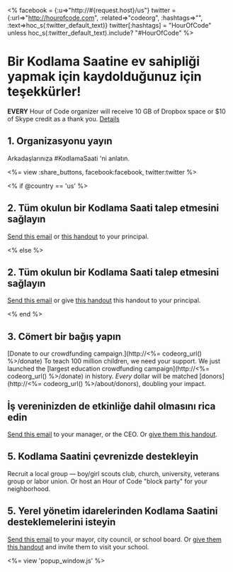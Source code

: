 <% facebook = {:u=>"http://#{request.host}/us"}
                      twitter = {:url=>"http://hourofcode.com", :related=>"codeorg", :hashtags=>"", :text=>hoc_s(:twitter_default_text)}
                      twitter[:hashtags] = "HourOfCode" unless hoc_s(:twitter_default_text).include? "#HourOfCode" %>



# Bir Kodlama Saatine ev sahipliği yapmak için kaydolduğunuz için teşekkürler!

**EVERY** Hour of Code organizer will receive 10 GB of Dropbox space or $10 of Skype credit as a thank you. [Details](<%= hoc_uri('/prizes') %>)

## 1. Organizasyonu yayın

Arkadaşlarınıza #KodlamaSaati 'ni anlatın.

<%= view :share_buttons, facebook:facebook, twitter:twitter %>

<% if @country == 'us' %>

## 2. Tüm okulun bir Kodlama Saati talep etmesini sağlayın

[Send this email](<%= hoc_uri('/resources#email') %>) or [this handout](/resources/hoc-one-pager.pdf) to your principal.

<% else %>

## 2. Tüm okulun bir Kodlama Saati talep etmesini sağlayın

[Send this email](<%= hoc_uri('/resources#email') %>) or give [this handout](/resources/hoc-one-pager.pdf) this handout</a> to your principal.

<% end %>

## 3. Cömert bir bağış yapın

[Donate to our crowdfunding campaign.](http://<%= codeorg_url() %>/donate) To teach 100 million children, we need your support. We just launched the [largest education crowdfunding campaign](http://<%= codeorg_url() %>/donate) in history. *Every* dollar will be matched [donors](http://<%= codeorg_url() %>/about/donors), doubling your impact.

## İş vereninizden de etkinliğe dahil olmasını rica edin

[Send this email](<%= hoc_uri('/resources#email') %>) to your manager, or the CEO. Or [give them this handout](http://hourofcode.com/resources/hoc-one-pager.pdf).

## 5. Kodlama Saatini çevrenizde destekleyin

Recruit a local group — boy/girl scouts club, church, university, veterans group or labor union. Or host an Hour of Code "block party" for your neighborhood.

## 5. Yerel yönetim idarelerinden Kodlama Saatini desteklemelerini isteyin

[Send this email](<%= hoc_uri('/resources#politicians') %>) to your mayor, city council, or school board. Or [give them this handout](http://hourofcode.com/resources/hoc-one-pager.pdf) and invite them to visit your school.

<%= view 'popup_window.js' %>